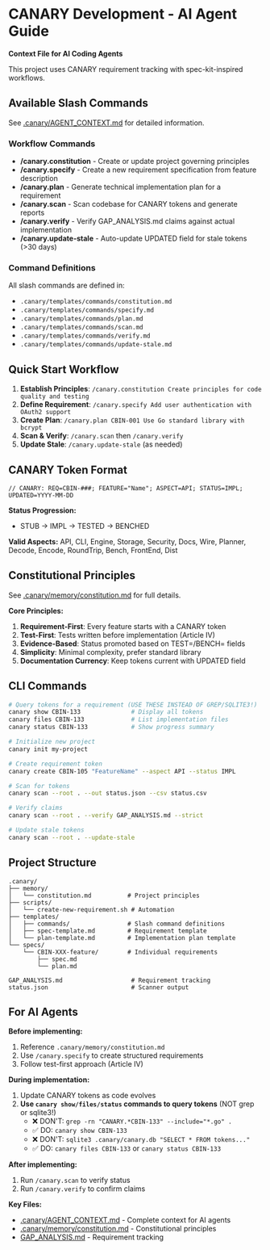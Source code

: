 # CANARY Development - AI Agent Guide
<!-- CANARY: REQ=CBIN-CLI-001; FEATURE="AgentInstructions"; ASPECT=Docs; STATUS=IMPL; UPDATED=2025-10-16 -->

**Context File for AI Coding Agents**

This project uses CANARY requirement tracking with spec-kit-inspired workflows.

## Available Slash Commands

See [.canary/AGENT_CONTEXT.md](./.canary/AGENT_CONTEXT.md) for detailed information.

### Workflow Commands

- **/canary.constitution** - Create or update project governing principles
- **/canary.specify** - Create a new requirement specification from feature description
- **/canary.plan** - Generate technical implementation plan for a requirement
- **/canary.scan** - Scan codebase for CANARY tokens and generate reports
- **/canary.verify** - Verify GAP_ANALYSIS.md claims against actual implementation
- **/canary.update-stale** - Auto-update UPDATED field for stale tokens (>30 days)

### Command Definitions

All slash commands are defined in:
- `.canary/templates/commands/constitution.md`
- `.canary/templates/commands/specify.md`
- `.canary/templates/commands/plan.md`
- `.canary/templates/commands/scan.md`
- `.canary/templates/commands/verify.md`
- `.canary/templates/commands/update-stale.md`

## Quick Start Workflow

1. **Establish Principles**: `/canary.constitution Create principles for code quality and testing`
2. **Define Requirement**: `/canary.specify Add user authentication with OAuth2 support`
3. **Create Plan**: `/canary.plan CBIN-001 Use Go standard library with bcrypt`
4. **Scan & Verify**: `/canary.scan` then `/canary.verify`
5. **Update Stale**: `/canary.update-stale` (as needed)

## CANARY Token Format

```
// CANARY: REQ=CBIN-###; FEATURE="Name"; ASPECT=API; STATUS=IMPL; UPDATED=YYYY-MM-DD
```

**Status Progression:**
- STUB → IMPL → TESTED → BENCHED

**Valid Aspects:**
API, CLI, Engine, Storage, Security, Docs, Wire, Planner, Decode, Encode, RoundTrip, Bench, FrontEnd, Dist

## Constitutional Principles

See [.canary/memory/constitution.md](./.canary/memory/constitution.md) for full details.

**Core Principles:**
1. **Requirement-First**: Every feature starts with a CANARY token
2. **Test-First**: Tests written before implementation (Article IV)
3. **Evidence-Based**: Status promoted based on TEST=/BENCH= fields
4. **Simplicity**: Minimal complexity, prefer standard library
5. **Documentation Currency**: Keep tokens current with UPDATED field

## CLI Commands

```bash
# Query tokens for a requirement (USE THESE INSTEAD OF GREP/SQLITE3!)
canary show CBIN-133              # Display all tokens
canary files CBIN-133             # List implementation files
canary status CBIN-133            # Show progress summary

# Initialize new project
canary init my-project

# Create requirement token
canary create CBIN-105 "FeatureName" --aspect API --status IMPL

# Scan for tokens
canary scan --root . --out status.json --csv status.csv

# Verify claims
canary scan --root . --verify GAP_ANALYSIS.md --strict

# Update stale tokens
canary scan --root . --update-stale
```

## Project Structure

```
.canary/
├── memory/
│   └── constitution.md          # Project principles
├── scripts/
│   └── create-new-requirement.sh # Automation
├── templates/
│   ├── commands/                # Slash command definitions
│   ├── spec-template.md         # Requirement template
│   └── plan-template.md         # Implementation plan template
└── specs/
    └── CBIN-XXX-feature/        # Individual requirements
        ├── spec.md
        └── plan.md

GAP_ANALYSIS.md                   # Requirement tracking
status.json                       # Scanner output
```

## For AI Agents

**Before implementing:**
1. Reference `.canary/memory/constitution.md`
2. Use `/canary.specify` to create structured requirements
3. Follow test-first approach (Article IV)

**During implementation:**
1. Update CANARY tokens as code evolves
2. **Use `canary show/files/status` commands to query tokens** (NOT grep or sqlite3!)
   - ❌ DON'T: `grep -rn "CANARY.*CBIN-133" --include="*.go" .`
   - ✅ DO: `canary show CBIN-133`
   - ❌ DON'T: `sqlite3 .canary/canary.db "SELECT * FROM tokens..."`
   - ✅ DO: `canary files CBIN-133` or `canary status CBIN-133`

**After implementing:**
1. Run `/canary.scan` to verify status
2. Run `/canary.verify` to confirm claims

**Key Files:**
- [.canary/AGENT_CONTEXT.md](./.canary/AGENT_CONTEXT.md) - Complete context for AI agents
- [.canary/memory/constitution.md](./.canary/memory/constitution.md) - Constitutional principles
- [GAP_ANALYSIS.md](./GAP_ANALYSIS.md) - Requirement tracking
